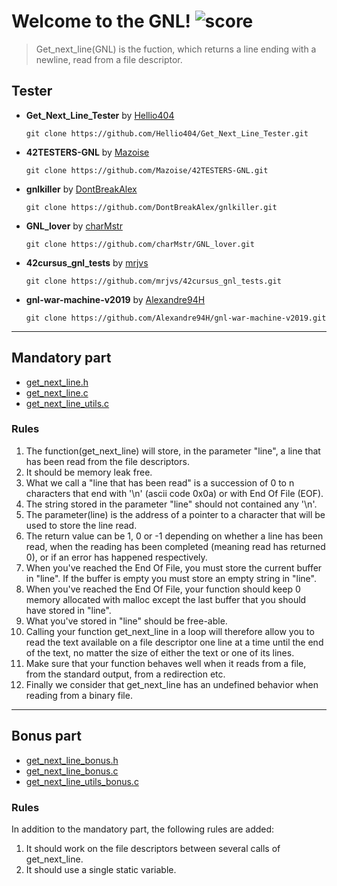 # Welcome to the GNL! ![score](https://img.shields.io/badge/115/100-5cb85c?style=for-the-badge) 
> Get_next_line(GNL) is the fuction, which returns a line ending with a newline, read from a file descriptor.

## Tester

- **Get_Next_Line_Tester** by [Hellio404](https://github.com/Hellio404)  

    ```shell
    git clone https://github.com/Hellio404/Get_Next_Line_Tester.git
    ```

- **42TESTERS-GNL** by [Mazoise](https://github.com/Mazoise)

    ```shell
    git clone https://github.com/Mazoise/42TESTERS-GNL.git
    ```

- **gnlkiller** by [DontBreakAlex](https://github.com/DontBreakAlex)

    ```shell
    git clone https://github.com/DontBreakAlex/gnlkiller.git
    ```

- **GNL_lover** by [charMstr](https://github.com/charMstr)

    ```shell
    git clone https://github.com/charMstr/GNL_lover.git
    ```

- **42cursus_gnl_tests** by [mrjvs](https://github.com/mrjvs)

    ```shell
    git clone https://github.com/mrjvs/42cursus_gnl_tests.git
    ```

- **gnl-war-machine-v2019** by [Alexandre94H](https://github.com/Alexandre94H)

    ```shell
    git clone https://github.com/Alexandre94H/gnl-war-machine-v2019.git
    ```

---

## Mandatory part
* [get_next_line.h](https://github.com/kohyounghwan/get_next_line/blob/master/get_next_line.h)
* [get_next_line.c](https://github.com/kohyounghwan/get_next_line/blob/master/get_next_line.c)
* [get_next_line_utils.c](https://github.com/kohyounghwan/get_next_line/blob/master/get_next_line_utils.c)

### Rules
1. The function(get_next_line) will store, in the parameter "line", a line that has been read from the file descriptors.
2. It should be memory leak free.
3. What we call a "line that has been read" is a succession of 0 to n characters that end with '\n' (ascii code 0x0a) or with End Of File (EOF).
4. The string stored in the parameter "line" should not contained any '\n'.
5. The parameter(line) is the address of a pointer to a character that will be used to store the line read.
6. The return value can be 1, 0 or -1 depending on whether a line has been read, when the reading has been completed (meaning read has returned 0), or if an error has happened respectively.
7. When you've reached the End Of File, you must store the current buffer in "line". If the buffer is empty you must store an empty string in "line".
8. When you've reached the End Of File, your function should keep 0 memory allocated with malloc except the last buffer that you should have stored in "line".
9. What you've stored in "line" should be free-able.
10. Calling your function get_next_line in a loop will therefore allow you to read the text available on a file descriptor one line at a time until the end of the text, no matter the size of either the text or one of its lines.
11. Make sure that your function behaves well when it reads from a file, from the standard output, from a redirection etc.
12. Finally we consider that get_next_line has an undefined behavior when reading from a binary file.

---

## Bonus part
* [get_next_line_bonus.h](https://github.com/kohyounghwan/get_next_line/blob/master/get_next_line_bonus.h)
* [get_next_line_bonus.c](https://github.com/kohyounghwan/get_next_line/blob/master/get_next_line_bonus.c)
* [get_next_line_utils_bonus.c](https://github.com/kohyounghwan/get_next_line/blob/master/get_next_line_utils_bonus.c)

### Rules
In addition to the mandatory part, the following rules are added:

1. It should work on the file descriptors between several calls of get_next_line.
2. It should use a single static variable.